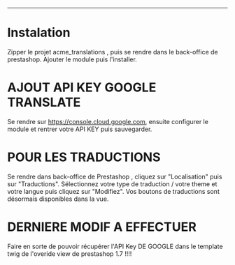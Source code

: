 *****
Instalation 
===
Zipper le projet acme_translations , puis se rendre dans le back-office de prestashop.
Ajouter le module puis l'installer.

AJOUT API KEY GOOGLE TRANSLATE
===
Se rendre sur https://console.cloud.google.com, ensuite configurer le module et rentrer votre API KEY puis sauvegarder.

POUR LES TRADUCTIONS
==
Se rendre dans back-office de Prestashop , cliquez sur "Localisation" puis sur "Traductions".
Sélectionnez votre type de traduction / votre theme et votre langue puis cliquez sur "Modifiez".
Vos boutons de traductions sont désormais disponibles dans la vue.



DERNIERE MODIF A EFFECTUER 
=====
Faire en sorte de pouvoir récupérer l'API Key DE GOOGLE dans le template twig de l'overide view de prestashop 1.7 !!!!

